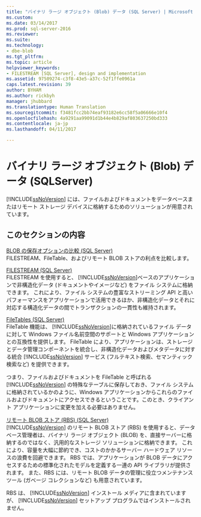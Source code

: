 ```yaml
---
title: "バイナリ ラージ オブジェクト (Blob) データ (SQL Server) | Microsoft Docs"
ms.custom: 
ms.date: 03/14/2017
ms.prod: sql-server-2016
ms.reviewer: 
ms.suite: 
ms.technology:
- dbe-blob
ms.tgt_pltfrm: 
ms.topic: article
helpviewer_keywords:
- FILESTREAM [SQL Server], design and implementation
ms.assetid: 97509274-c3f8-43e5-a37c-52f1ffe0961a
caps.latest.revision: 39
author: BYHAM
ms.author: rickbyh
manager: jhubbard
ms.translationtype: Human Translation
ms.sourcegitcommit: f3481fcc2bb74eaf93182e6cc58f5a06666e10f4
ms.openlocfilehash: 4a9291aa99091d1b44e4b829af803637250bd333
ms.contentlocale: ja-jp
ms.lasthandoff: 04/11/2017

---
```

# <a name="binary-large-object-blob-data-sql-server"></a>バイナリ ラージ オブジェクト (Blob) データ (SQLServer)
  [!INCLUDE[ssNoVersion](../../includes/ssnoversion-md.md)] には、ファイルおよびドキュメントをデータベースまたはリモート ストレージ デバイスに格納するためのソリューションが用意されています。  
  
##  <a name="section"></a> このセクションの内容  
 [BLOB の保存オプションの比較 &#40;SQL Server&#41;](../../relational-databases/blob/compare-options-for-storing-blobs-sql-server.md)  
 FILESTREAM、FileTable、およびリモート BLOB ストアの利点を比較します。  
  
 [FILESTREAM &#40;SQL Server&#41;](../../relational-databases/blob/filestream-sql-server.md)  
 FILESTREAM を使用すると、 [!INCLUDE[ssNoVersion](../../includes/ssnoversion-md.md)]ベースのアプリケーションで非構造化データ (ドキュメントやイメージなど) をファイル システムに格納できます。 これにより、ファイル システムの豊富なストリーミング API と高いパフォーマンスをアプリケーションで活用できるほか、非構造化データとそれに対応する構造化データの間でトランザクションの一貫性も維持されます。  
  
 [FileTables &#40;SQL Server&#41;](../../relational-databases/blob/filetables-sql-server.md)  
 FileTable 機能は、 [!INCLUDE[ssNoVersion](../../includes/ssnoversion-md.md)]に格納されているファイル データに対して Windows ファイル名前空間のサポートと Windows アプリケーションとの互換性を提供します。 FileTable により、アプリケーションは、ストレージとデータ管理コンポーネントを統合し、非構造化データおよびメタデータに対する統合 [!INCLUDE[ssNoVersion](../../includes/ssnoversion-md.md)] サービス (フルテキスト検索、セマンティック検索など) を提供できます。  
  
 つまり、ファイルおよびドキュメントを FileTable と呼ばれる [!INCLUDE[ssNoVersion](../../includes/ssnoversion-md.md)] の特殊なテーブルに保存しておき、ファイル システムに格納されているかのように、Windows アプリケーションからこれらのファイルおよびドキュメントにアクセスできるということです。このとき、クライアント アプリケーションに変更を加える必要はありません。  
  
 [リモート BLOB ストア &#40;RBS&#41; &#40;SQL Server&#41;](../../relational-databases/blob/remote-blob-store-rbs-sql-server.md)  
 [!INCLUDE[ssNoVersion](../../includes/ssnoversion-md.md)] のリモート BLOB ストア (RBS) を使用すると、データベース管理者は、バイナリ ラージ オブジェクト (BLOB) を、直接サーバーに格納するのではなく、汎用的なストレージ ソリューションに格納できます。 これにより、容量を大幅に節約でき、コストのかかるサーバー ハードウェア リソースの浪費を回避できます。 RBS では、アプリケーションが BLOB データにアクセスするための標準化されたモデルを定義する一連の API ライブラリが提供されます。 また、RBS には、リモート BLOB データの管理に役立つメンテナンス ツール (ガベージ コレクションなど) も用意されています。  
  
 RBS は、 [!INCLUDE[ssNoVersion](../../includes/ssnoversion-md.md)] インストール メディアに含まれていますが、 [!INCLUDE[ssNoVersion](../../includes/ssnoversion-md.md)] セットアップ プログラムではインストールされません。  
  
  
